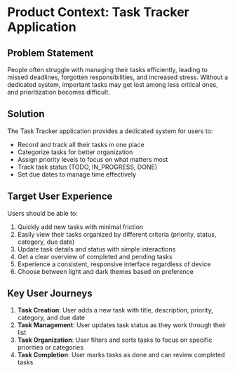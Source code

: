 # Product Context: Task Tracker Application

## Problem Statement
People often struggle with managing their tasks efficiently, leading to missed deadlines, forgotten responsibilities, and increased stress. Without a dedicated system, important tasks may get lost among less critical ones, and prioritization becomes difficult.

## Solution
The Task Tracker application provides a dedicated system for users to:
- Record and track all their tasks in one place
- Categorize tasks for better organization
- Assign priority levels to focus on what matters most
- Track task status (TODO, IN_PROGRESS, DONE)
- Set due dates to manage time effectively

## Target User Experience
Users should be able to:
1. Quickly add new tasks with minimal friction
2. Easily view their tasks organized by different criteria (priority, status, category, due date)
3. Update task details and status with simple interactions
4. Get a clear overview of completed and pending tasks
5. Experience a consistent, responsive interface regardless of device
6. Choose between light and dark themes based on preference

## Key User Journeys
1. **Task Creation**: User adds a new task with title, description, priority, category, and due date
2. **Task Management**: User updates task status as they work through their list
3. **Task Organization**: User filters and sorts tasks to focus on specific priorities or categories
4. **Task Completion**: User marks tasks as done and can review completed tasks
